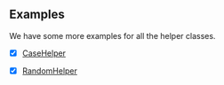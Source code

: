 ## Examples

We have some more examples for all the helper classes.

- [X] [CaseHelper](./../docs/Examples/CaseHelper.md)
- [X] [RandomHelper](./../docs/Examples/RandomHelper.md)


